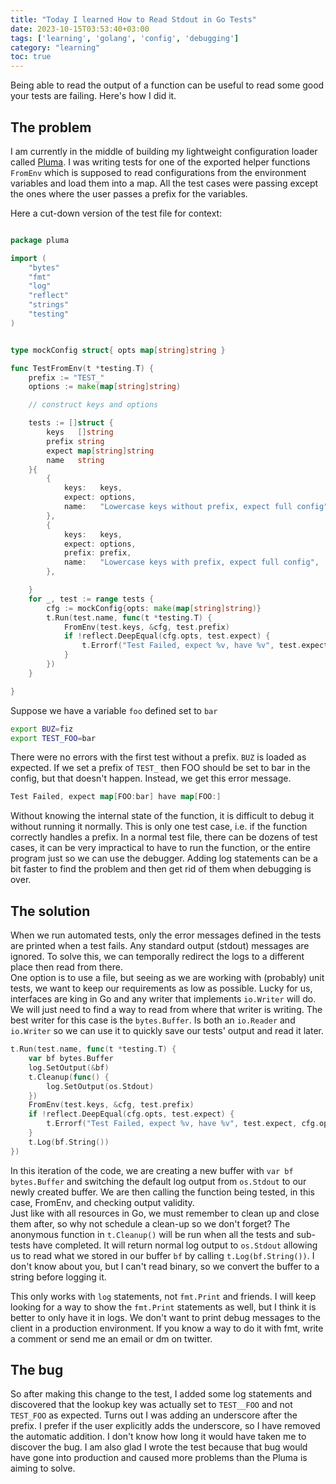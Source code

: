 ```yaml
---
title: "Today I learned How to Read Stdout in Go Tests"
date: 2023-10-15T03:53:40+03:00
tags: ['learning', 'golang', 'config', 'debugging']
category: "learning"
toc: true
---
```


Being able to read the output of a function can be useful to read some good your tests are failing. Here's how I did it.

## The problem

I am currently in the middle of building my lightweight configuration loader called [Pluma](https://github.com/keystroke3/pluma). I was writing tests for one of the
exported helper functions `FromEnv` which is supposed to read configurations from the environment variables and load them into a map. All the test cases were passing
except the ones where the user passes a prefix for the variables.

Here a cut-down version of the test file for context:
<!-- markdownlint-disable MD010-->
```go

package pluma

import (
	"bytes"
	"fmt"
	"log"
	"reflect"
	"strings"
	"testing"
)


type mockConfig struct{ opts map[string]string }

func TestFromEnv(t *testing.T) {
	prefix := "TEST_"
	options := make(map[string]string)

    // construct keys and options

	tests := []struct {
		keys   []string
		prefix string
		expect map[string]string
		name   string
	}{
		{
			keys:   keys,
			expect: options,
			name:   "Lowercase keys without prefix, expect full config",
		},
		{
			keys:   keys,
			expect: options,
			prefix: prefix,
			name:   "Lowercase keys with prefix, expect full config",
		},

	}
	for _, test := range tests {
		cfg := mockConfig{opts: make(map[string]string)}
		t.Run(test.name, func(t *testing.T) {
			FromEnv(test.keys, &cfg, test.prefix)
			if !reflect.DeepEqual(cfg.opts, test.expect) {
				t.Errorf("Test Failed, expect %v, have %v", test.expect, cfg.opts)
			}
		})
	}

}
```

Suppose we have a variable `foo` defined set to `bar`

```bash
export BUZ=fiz
export TEST_FOO=bar
```

There were no errors with the first test without a prefix. `BUZ` is loaded as expected.
If we set a prefix of `TEST_` then FOO should be set to bar in the config, but that doesn't happen. Instead, we get this error message.

```go
Test Failed, expect map[FOO:bar] have map[FOO:]
```

Without knowing the internal state of the function, it is difficult to debug it without running it normally. This is only one test case, i.e. if the function correctly handles a prefix.
In a normal test file, there can be dozens of test cases, it can be very impractical to have to run the function, or the entire program just so we can use the debugger. Adding log statements
can be a bit faster to find the problem and then get rid of them when debugging is over.

## The solution

When we run automated tests, only the error messages defined in the tests are printed when a test fails. Any standard output (stdout) messages are ignored. To solve this, we can temporally redirect
the logs to a different place then read from there.  
One option is to use a file, but seeing as we are working with (probably) unit tests, we want to keep our requirements as low as possible.
Lucky for us, interfaces are king in Go and any writer that implements `io.Writer` will do. We will just need to find a way to read from where that writer is writing.
The best writer for this case is the `bytes.Buffer`. Is both an `io.Reader` and `io.Writer`  so we can use it to quickly save our tests' output and read it later.

```go
t.Run(test.name, func(t *testing.T) {
    var bf bytes.Buffer
    log.SetOutput(&bf)
    t.Cleanup(func() {
        log.SetOutput(os.Stdout)
    })
    FromEnv(test.keys, &cfg, test.prefix)
    if !reflect.DeepEqual(cfg.opts, test.expect) {
        t.Errorf("Test Failed, expect %v, have %v", test.expect, cfg.opts)
    }
    t.Log(bf.String())
})
```

In this iteration of the code, we are creating a new buffer with `var bf bytes.Buffer` and switching the default log output from `os.Stdout` to our newly created buffer. We are then calling the function being tested, in this case, FromEnv, and checking output validity.  
Just like with all resources in Go, we must remember to clean up and close them after, so why not schedule a clean-up so we don't forget?
The anonymous function in `t.Cleanup()` will be run when all the tests and sub-tests have completed. It will return normal log output to `os.Stdout` allowing us to read what we stored in our buffer `bf` by calling `t.Log(bf.String())`. I don't know about you, but I can't read binary, so we convert the buffer to a string before logging it.  

This only works with `log` statements, not `fmt.Print` and friends. I will keep looking for a way to show the `fmt.Print` statements as well, but I think it is better to only have it in logs. We don't want to print debug messages to the client in a production environment. If you know a way to do it with fmt, write a comment or send me an email or dm on twitter.

## The bug

So after making this change to the test, I added some log statements and discovered that the lookup key was actually set to `TEST__FOO` and not `TEST_FOO` as expected. Turns out I was adding an underscore after the prefix. I prefer if the user explicitly adds the underscore, so I have removed the automatic addition.
I don't know how long it would have taken me to discover the bug. I am also glad I wrote the test because that bug would have gone into production and caused more problems than the Pluma is aiming to solve.
